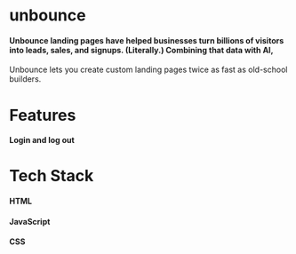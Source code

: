 # unbounce

#### Unbounce landing pages have helped businesses turn billions of visitors into leads, sales, and signups. (Literally.) Combining that data with AI, 
Unbounce lets you create custom landing pages twice as fast as old-school builders.

# Features
#### Login and log out 

# Tech Stack
#### HTML
#### JavaScript
#### CSS

# 

